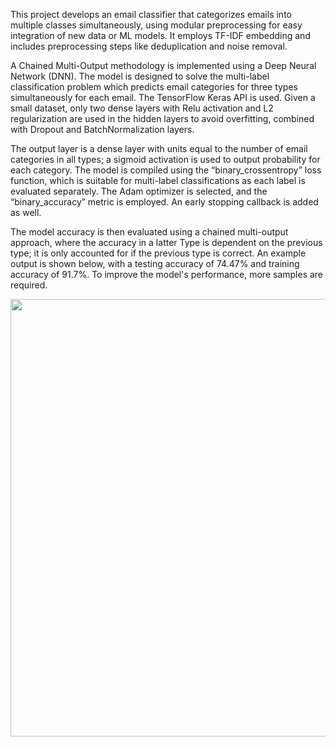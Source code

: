 This project develops an email classifier that categorizes emails into multiple classes simultaneously, using modular preprocessing for easy integration of new data or ML models. It employs TF-IDF embedding and includes preprocessing steps like deduplication and noise removal. 


A Chained Multi-Output methodology is implemented using a Deep Neural Network (DNN). The model is designed to solve the multi-label classification problem which predicts email categories for three types simultaneously for each email. The TensorFlow Keras API is used. Given a small dataset, only two dense layers with Relu activation and L2 regularization are used in the hidden layers to avoid overfitting, combined with Dropout and BatchNormalization layers. 


The output layer is a dense layer with units equal to the number of email categories in all types; a sigmoid activation is used to output probability for each category. The model is compiled using the “binary_crossentropy” loss function, which is suitable for multi-label classifications as each label is evaluated separately. The Adam optimizer is selected, and the “binary_accuracy” metric is employed. An early stopping callback is added as well.


The model accuracy is then evaluated using a chained multi-output approach, where the accuracy in a latter Type is dependent on the previous type; it is only accounted for if the previous type is correct. An example output is shown below, with a testing accuracy of 74.47% and training accuracy of 91.7%. To improve the model's performance, more samples are required.

<div align="center">
<img src="https://github.com/user-attachments/assets/3ddf9957-d4b2-4c49-8813-11e13fb92592" width="700" />
</div>
